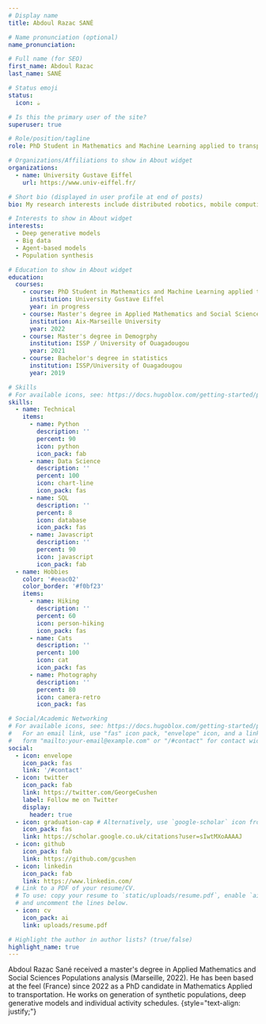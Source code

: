 ```yaml
---
# Display name
title: Abdoul Razac SANÉ

# Name pronunciation (optional)
name_pronunciation: 

# Full name (for SEO)
first_name: Abdoul Razac
last_name: SANÉ 

# Status emoji
status:
  icon: ☕️

# Is this the primary user of the site?
superuser: true

# Role/position/tagline
role: PhD Student in Mathematics and Machine Learning applied to transport network 

# Organizations/Affiliations to show in About widget
organizations:
  - name: University Gustave Eiffel
    url: https://www.univ-eiffel.fr/

# Short bio (displayed in user profile at end of posts)
bio: My research interests include distributed robotics, mobile computing and programmable matter.

# Interests to show in About widget
interests:
  - Deep generative models
  - Big data
  - Agent-based models
  - Population synthesis

# Education to show in About widget
education:
  courses:
    - course: PhD Student in Mathematics and Machine Learning applied to transport network 
      institution: University Gustave Eiffel
      year: in progress
    - course: Master's degree in Applied Mathematics and Social Sciences Populations analysis
      institution: Aix-Marseille University
      year: 2022
    - course: Master's degree in Demogrphy
      institution: ISSP / University of Ouagadougou
      year: 2021
    - course: Bachelor's degree in statistics
      institution: ISSP/University of Ouagadougou
      year: 2019

# Skills
# For available icons, see: https://docs.hugoblox.com/getting-started/page-builder/#icons
skills:
  - name: Technical
    items:
      - name: Python
        description: ''
        percent: 90
        icon: python
        icon_pack: fab
      - name: Data Science
        description: ''
        percent: 100
        icon: chart-line
        icon_pack: fas
      - name: SQL
        description: ''
        percent: 8
        icon: database
        icon_pack: fas
      - name: Javascript
        description: ''
        percent: 90
        icon: javascript
        icon_pack: fab
  - name: Hobbies
    color: '#eeac02'
    color_border: '#f0bf23'
    items:
      - name: Hiking
        description: ''
        percent: 60
        icon: person-hiking
        icon_pack: fas
      - name: Cats
        description: ''
        percent: 100
        icon: cat
        icon_pack: fas
      - name: Photography
        description: ''
        percent: 80
        icon: camera-retro
        icon_pack: fas

# Social/Academic Networking
# For available icons, see: https://docs.hugoblox.com/getting-started/page-builder/#icons
#   For an email link, use "fas" icon pack, "envelope" icon, and a link in the
#   form "mailto:your-email@example.com" or "/#contact" for contact widget.
social:
  - icon: envelope
    icon_pack: fas
    link: '/#contact'
  - icon: twitter
    icon_pack: fab
    link: https://twitter.com/GeorgeCushen
    label: Follow me on Twitter
    display:
      header: true
  - icon: graduation-cap # Alternatively, use `google-scholar` icon from `ai` icon pack
    icon_pack: fas
    link: https://scholar.google.co.uk/citations?user=sIwtMXoAAAAJ
  - icon: github
    icon_pack: fab
    link: https://github.com/gcushen
  - icon: linkedin
    icon_pack: fab
    link: https://www.linkedin.com/
  # Link to a PDF of your resume/CV.
  # To use: copy your resume to `static/uploads/resume.pdf`, enable `ai` icons in `params.yaml`,
  # and uncomment the lines below.
  - icon: cv
    icon_pack: ai
    link: uploads/resume.pdf

# Highlight the author in author lists? (true/false)
highlight_name: true
---
```


Abdoul Razac Sané received a master's degree in Applied Mathematics and Social Sciences Populations analysis (Marseille, 2022). He has been based at the feel (France) since 2022 as a PhD candidate in Mathematics Applied to transportation. He works on generation of synthetic populations, deep generative models and individual activity schedules.
{style="text-align: justify;"}
